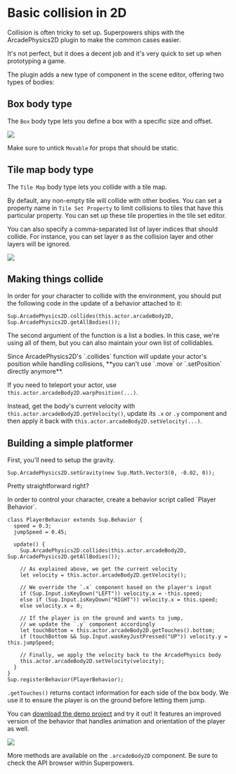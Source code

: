 # Basic collision in 2D

Collision is often tricky to set up.
Superpowers ships with the ArcadePhysics2D plugin to make the common cases easier.

It's not perfect, but it does a decent job and it's very quick to set up when prototyping a game.

The plugin adds a new type of component in the scene editor, offering two types of bodies:

## Box body type

The `Box` body type lets you define a box with a specific size and offset.

![](/images/collision-box.png)

Make sure to untick `Movable` for props that should be static.

## Tile map body type

The `Tile Map` body type lets you collide with a tile map.

By default, any non-empty tile will collide with other bodies. You can set a property name in `Tile Set Property` to limit collisions to tiles that have this particular property. You can set up these tile properties in the tile set editor.

You can also specify a comma-separated list of layer indices that should collide. For instance, you can set layer `0` as the collision layer and other layers will be ignored.

![](/images/collision-map.png)

## Making things collide

In order for your character to collide with the environment, you should put the following code in the update of a behavior attached to it:

```
Sup.ArcadePhysics2D.collides(this.actor.arcadeBody2D, Sup.ArcadePhysics2D.getAllBodies());
```

The second argument of the function is a list a bodies. In this case, we're using all of them, but you can also maintain your own list of collidables.

<div class="note">
  Since ArcadePhysics2D's `.collides` function will update your actor's position while handling collisions, **you can't use `.move` or `.setPosition` directly anymore**.

  If you need to teleport your actor, use `this.actor.arcadeBody2D.warpPosition(...)`.
</div>

Instead, get the body's current velocity with `this.actor.arcadeBody2D.getVelocity()`, update its `.x` or `.y` component and then apply it back with `this.actor.arcadeBody2D.setVelocity(...)`.

## Building a simple platformer

<div class="action">
  First, you'll need to setup the gravity.
</div>

```
Sup.ArcadePhysics2D.setGravity(new Sup.Math.Vector3(0, -0.02, 0));
```

Pretty straightforward right?

<div class="action">
  In order to control your character, create a behavior script called `Player Behavior`.
</div>

```
class PlayerBehavior extends Sup.Behavior {
  speed = 0.3;
  jumpSpeed = 0.45;

  update() {
    Sup.ArcadePhysics2D.collides(this.actor.arcadeBody2D, Sup.ArcadePhysics2D.getAllBodies());

    // As explained above, we get the current velocity
    let velocity = this.actor.arcadeBody2D.getVelocity();

    // We override the `.x` component based on the player's input
    if (Sup.Input.isKeyDown("LEFT")) velocity.x = -this.speed;
    else if (Sup.Input.isKeyDown("RIGHT")) velocity.x = this.speed;
    else velocity.x = 0;

    // If the player is on the ground and wants to jump,
    // we update the `.y` component accordingly
    let touchBottom = this.actor.arcadeBody2D.getTouches().bottom;
    if (touchBottom && Sup.Input.wasKeyJustPressed("UP")) velocity.y = this.jumpSpeed;

    // Finally, we apply the velocity back to the ArcadePhysics body
    this.actor.arcadeBody2D.setVelocity(velocity);
  }
}
Sup.registerBehavior(PlayerBehavior);
```

`.getTouches()` returns contact information for each side of the box body. We use it to ensure the player is on the ground before letting them jump.

You can [download the demo project](https://bitbucket.org/sparklinlabs/superpowers-collision-demo) and try it out!
It features an improved version of the behavior that handles animation and orientation of the player as well.

![](http://i.imgur.com/v4tWyIN.gif)

More methods are available on the `.arcadeBody2D` component. Be sure to check the API browser within Superpowers.
